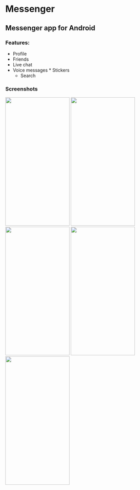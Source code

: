 # Messenger
## Messenger app for Android

### Features:
* Profile
 * Friends
  * Live chat
   * Voice messages
    * Stickers
     * Search
     
### Screenshots
<img src="https://sun9-7.userapi.com/c840636/v840636937/360b4/QZ3KJS5p0K0.jpg" width="200" height="400" /> <img src="https://sun9-1.userapi.com/c830209/v830209937/1c892/B-EoTe9QsC0.jpg" width="200" height="400" />
<img src="https://pp.userapi.com/c841336/v841336937/4a9b2/o9bidkZmDYk.jpg" width="200" height="400" /> <img src="https://sun9-1.userapi.com/c830400/v830400285/1f6e0/jyI_FTkPhfU.jpg" width="200" height="400" />
<img src="https://sun9-5.userapi.com/c834403/v834403285/5f059/wSCosCGS2II.jpg" width="200" height="400" />
